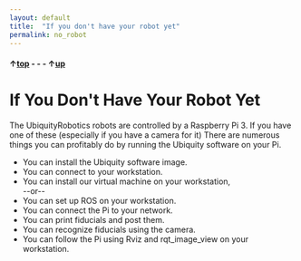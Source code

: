 ```yaml
---
layout: default
title:  "If you don't have your robot yet"
permalink: no_robot
---
```


#### &uarr;[top](https://ubiquityrobotics.github.io/learn/) - - - &uarr;[up](ix_quick_start)

# If You Don't Have Your Robot Yet

The UbiquityRobotics robots are controlled by a Raspberry Pi 3.
If you have one of these (especially if you have a camera for it) There are numerous things you can profitably do by running the Ubiquity software on your Pi.

* You can install the Ubiquity software image.
* You can connect to your workstation.
* You can install our virtual machine on your workstation,  
--or--
* You can set up ROS on your workstation.
* You can connect the Pi to your network.
* You can print fiducials and post them.
* You can recognize fiducials using the camera.
* You can follow the Pi using Rviz and rqt_image_view on your workstation.
